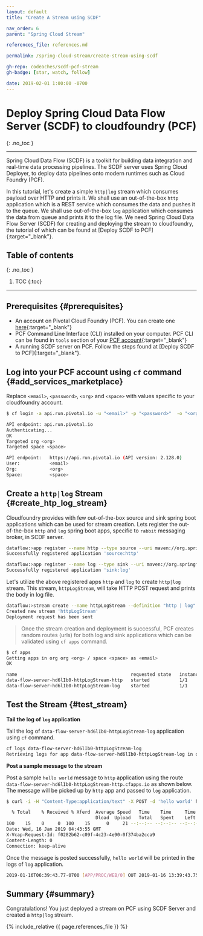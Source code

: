 ```yaml
---
layout: default
title: "Create A Stream using SCDF"

nav_order: 6
parent: "Spring Cloud Stream"

references_file: references.md

permalink: /spring-cloud-stream/create-stream-using-scdf

gh-repo: codeaches/scdf-pcf-stream
gh-badge: [star, watch, follow]

date: 2019-02-01 1:00:00 -0700
---
```


# Deploy Spring Cloud Data Flow Server (SCDF) to cloudfoundry (PCF)
{: .no_toc }

---

Spring Cloud Data Flow (SCDF) is a toolkit for building data integration and real-time data processing pipelines. The SCDF server uses Spring Cloud Deployer, to deploy data pipelines onto modern runtimes such as Cloud Foundry (PCF). 

In this tutorial, let's create a simple ``http|log`` stream which consumes payload over HTTP and prints it. We shall use an out-of-the-box `http` application which is a REST service which consumes the data and pushes it to the queue. We shall use out-of-the-box `log` application which consumes the data from queue and prints it to the log file. We need Spring Cloud Data Flow Server (SCDF) for creating and deploying the stream to cloudfoundry, the tutorial of which can be found at [Deploy SCDF to PCF]{:target="_blank"}.

## Table of contents
{: .no_toc }

1. TOC
{:toc}

---

## Prerequisites {#prerequisites}

 - An account on Pivotal Cloud Foundry (PCF). You can create one [here](https://console.run.pivotal.io/){:target="_blank"}
 - PCF Command Line Interface (CLI) installed on your computer. PCF CLI can be found in `tools` section of your [PCF account](https://console.run.pivotal.io/tools){:target="_blank"}
 - A running SCDF server on PCF. Follow the steps found at [Deploy SCDF to PCF]{:target="_blank"}.

## Log into your PCF account using `cf` command {#add_services_marketplace}

Replace `<email>`, `<password>`, `<org>` and `<space>` with values specific to your cloudfoundry account.

```sh
$ cf login -a api.run.pivotal.io -u "<email>" -p "<password>"  -o "<org>" -s "<space>"

API endpoint: api.run.pivotal.io
Authenticating...
OK
Targeted org <org>
Targeted space <space>

API endpoint:   https://api.run.pivotal.io (API version: 2.128.0)
User:           <email>
Org:            <org>
Space:          <space>
```

## Create a `http|log` Stream {#create_htp_log_stream}

Cloudfoundry provides with few out-of-the-box source and sink spring boot applications which can be used for stream creation. Lets register the out-of-the-box `http` and `log` spring boot apps, specific to `rabbit` messaging broker, in SCDF server.

```sh
dataflow:>app register --name http --type source --uri maven://org.springframework.cloud.stream.app:http-source-rabbit:2.0.3.RELEASE
Successfully registered application 'source:http'

dataflow:>app register --name log --type sink --uri maven://org.springframework.cloud.stream.app:log-sink-rabbit:2.0.2.RELEASE
Successfully registered application 'sink:log'
```

Let's utilize the above registered apps `http` and `log` to create ``http|log`` stream. This stream, `httpLogStream`, will take HTTP POST request and prints the body in log file.

```sh
dataflow:>stream create --name httpLogStream --definition "http | log" --deploy
Created new stream 'httpLogStream'
Deployment request has been sent
```

>Once the stream creation and deployment is successful, PCF creates random routes (urls) for both log and sink applications which can be validated using `cf apps` command.

```sh
$ cf apps
Getting apps in org org <org> / space <space> as <email>
OK

name                                          requested state   instances   memory   disk   urls
data-flow-server-hd6lIb0-httpLogStream-http   started           1/1         1G       1G     data-flow-server-hd6lIb0-httpLogStream-http.cfapps.io
data-flow-server-hd6lIb0-httpLogStream-log    started           1/1         1G       1G     data-flow-server-hd6lIb0-httpLogStream-log.cfapps.io
```

## Test the Stream {#test_stream}

**Tail the log of ``log`` application**

Tail the log of ``data-flow-server-hd6lIb0-httpLogStream-log`` application using `cf` command.

```sh
cf logs data-flow-server-hd6lIb0-httpLogStream-log
Retrieving logs for app data-flow-server-hd6lIb0-httpLogStream-log in org <org> / space <space> as <email>...
```

**Post a sample message to the stream**

Post a sample `hello world` message to `http` application using the route `data-flow-server-hd6lIb0-httpLogStream-http.cfapps.io` as shown below. The message will be picked up by `http` app and passed to `log` application.

```sh
$ curl -i -H "Content-Type:application/text" -X POST -d 'hello world' https://data-flow-server-hd6lIb0-httpLogStream-http.cfapps.io

  % Total    % Received % Xferd  Average Speed   Time    Time     Time  Current
                                 Dload  Upload   Total   Spent    Left  Speed
100    15    0     0  100    15      0     21 --:--:-- --:--:-- --:--:--    21HTTP/1.1 202 Accepted
Date: Wed, 16 Jan 2019 04:43:55 GMT
X-Vcap-Request-Id: f0282b62-c09f-4c23-4e90-0f374ba2cca9
Content-Length: 0
Connection: keep-alive
```

Once the message is posted successfully, `hello world` will be printed in the logs of `log` application.

```sh
2019-01-16T06:39:43.77-0700 [APP/PROC/WEB/0] OUT 2019-01-16 13:39:43.758  INFO 14 --- [httpLogStream-1] ta-flow-server-hd6lIb0-httpLogStream-log : hello world
```

## Summary {#summary}

Congratulations! You just deployed a stream on PCF using SCDF Server and created a `http|log` stream.

{% include_relative {{ page.references_file }} %}
